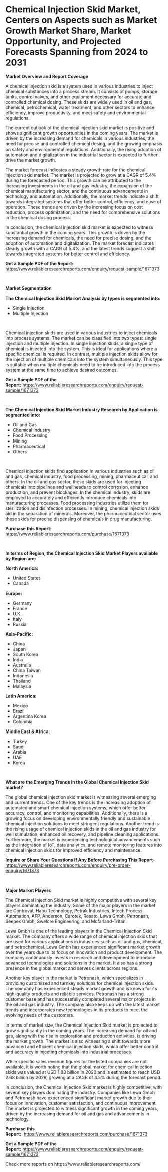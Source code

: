 <p><h1>Chemical Injection Skid Market, Centers on Aspects such as Market Growth Market Share, Market Opportunity, and Projected Forecasts Spanning from 2024 to 2031</h1></p><p><strong>Market Overview and Report Coverage</strong></p>
<p><p>A chemical injection skid is a system used in various industries to inject chemical substances into a process stream. It consists of pumps, storage tanks, control valves, and other equipment necessary for accurate and controlled chemical dosing. These skids are widely used in oil and gas, chemical, petrochemical, water treatment, and other sectors to enhance efficiency, improve productivity, and meet safety and environmental regulations.</p><p>The current outlook of the chemical injection skid market is positive and shows significant growth opportunities in the coming years. The market is driven by the increasing demand for chemicals in various industries, the need for precise and controlled chemical dosing, and the growing emphasis on safety and environmental regulations. Additionally, the rising adoption of automation and digitalization in the industrial sector is expected to further drive the market growth.</p><p>The market forecast indicates a steady growth rate for the chemical injection skid market. The market is projected to grow at a CAGR of 5.4% during the forecasted period. This growth can be attributed to the increasing investments in the oil and gas industry, the expansion of the chemical manufacturing sector, and the continuous advancements in technology and automation. Additionally, the market trends indicate a shift towards integrated systems that offer better control, efficiency, and ease of operation. These trends are driven by the increasing focus on cost reduction, process optimization, and the need for comprehensive solutions in the chemical dosing process.</p><p>In conclusion, the chemical injection skid market is expected to witness substantial growth in the coming years. This growth is driven by the increasing demand for chemicals, the need for precise dosing, and the adoption of automation and digitalization. The market forecast indicates steady growth with a CAGR of 5.4%, and the latest trends suggest a shift towards integrated systems for better control and efficiency.</p></p>
<p><strong>Get a Sample PDF of the Report:</strong> <a href="https://www.reliableresearchreports.com/enquiry/request-sample/1671373">https://www.reliableresearchreports.com/enquiry/request-sample/1671373</a></p>
<p>&nbsp;</p>
<p><strong>Market Segmentation</strong></p>
<p><strong>The Chemical Injection Skid Market Analysis by types is segmented into:</strong></p>
<p><ul><li>Single Injection</li><li>Multiple Injection</li></ul></p>
<p>&nbsp;</p>
<p><p>Chemical injection skids are used in various industries to inject chemicals into process systems. The market can be classified into two types: single injection and multiple injection. In single injection skids, a single type of chemical is injected into the system. This is ideal for applications where a specific chemical is required. In contrast, multiple injection skids allow for the injection of multiple chemicals into the system simultaneously. This type is suitable when multiple chemicals need to be introduced into the process system at the same time to achieve desired outcomes.</p></p>
<p><strong>Get a Sample PDF of the Report:</strong>&nbsp;<a href="https://www.reliableresearchreports.com/enquiry/request-sample/1671373">https://www.reliableresearchreports.com/enquiry/request-sample/1671373</a></p>
<p>&nbsp;</p>
<p><strong>The Chemical Injection Skid Market Industry Research by Application is segmented into:</strong></p>
<p><ul><li>Oil and Gas</li><li>Chemical Industry</li><li>Food Processing</li><li>Mining</li><li>Pharmaceutical</li><li>Others</li></ul></p>
<p>&nbsp;</p>
<p><p>Chemical injection skids find application in various industries such as oil and gas, chemical industry, food processing, mining, pharmaceutical, and others. In the oil and gas sector, these skids are used for injecting chemicals into pipelines and wellheads to control corrosion, enhance production, and prevent blockages. In the chemical industry, skids are employed to accurately and efficiently introduce chemicals into manufacturing processes. Food processing industries utilize them for sterilization and disinfection processes. In mining, chemical injection skids aid in the separation of minerals. Moreover, the pharmaceutical sector uses these skids for precise dispensing of chemicals in drug manufacturing.</p></p>
<p><strong>Purchase this Report:</strong>&nbsp; <a href="https://www.reliableresearchreports.com/purchase/1671373">https://www.reliableresearchreports.com/purchase/1671373</a></p>
<p>&nbsp;</p>
<p><strong>In terms of Region, the Chemical Injection Skid Market Players available by Region are:</strong></p>
<p>
    <p> <strong> North America: </strong>
        <ul>
            <li>United States</li>
            <li>Canada</li>
        </ul>
        </p> 
    <p> <strong> Europe: </strong>
        <ul>
            <li>Germany</li>
            <li>France</li>
            <li>U.K.</li>
            <li>Italy</li>
            <li>Russia</li>
        </ul>
        </p> 
    <p> <strong> Asia-Pacific: </strong>
        <ul>
            <li>China</li>
            <li>Japan</li>
            <li>South Korea</li>
            <li>India</li>
            <li>Australia</li>
            <li>China Taiwan</li>
            <li>Indonesia</li>
            <li>Thailand</li>
            <li>Malaysia</li>
        </ul>
        </p> 
    <p> <strong> Latin America: </strong>
        <ul>
            <li>Mexico</li>
            <li>Brazil</li>
            <li>Argentina Korea</li>
            <li>Colombia</li>
        </ul>
        </p> 
    <p> <strong> Middle East & Africa: </strong>
        <ul>
            <li>Turkey</li>
            <li>Saudi</li>
            <li>Arabia</li>
            <li>UAE</li>
            <li>Korea</li>
        </ul>
    </p>
    </p>
<p>&nbsp;</p>
<p><strong>What are the Emerging Trends in the Global Chemical Injection Skid market?</strong></p>
<p><p>The global chemical injection skid market is witnessing several emerging and current trends. One of the key trends is the increasing adoption of automated and smart chemical injection systems, which offer better accuracy, control, and monitoring capabilities. Additionally, there is a growing focus on developing environmentally friendly and sustainable chemical injection solutions to meet stringent regulations. Another trend is the rising usage of chemical injection skids in the oil and gas industry for well stimulation, enhanced oil recovery, and pipeline cleaning applications. Furthermore, the market is experiencing technological advancements such as the integration of IoT, data analytics, and remote monitoring features into chemical injection skids for improved efficiency and maintenance.</p></p>
<p><strong>Inquire or Share Your Questions If Any Before Purchasing This Report</strong>- <a href="https://www.reliableresearchreports.com/enquiry/pre-order-enquiry/1671373">https://www.reliableresearchreports.com/enquiry/pre-order-enquiry/1671373</a></p>
<p>&nbsp;</p>
<p><strong>Major Market Players</strong></p>
<p><p>The Chemical Injection Skid market is highly competitive with several key players dominating the industry. Some of the major players in the market are Controval, Habu Technology, Petrak Industries, Intech Process Automation, AFP, Anderson, Carotek, Resato, Lewa Gmbh, Petronash, Seepex Gmbh, Swelore Engineering, and Mcfarland-Tritan.</p><p>Lewa Gmbh is one of the leading players in the Chemical Injection Skid market. The company offers a wide range of chemical injection skids that are used for various applications in industries such as oil and gas, chemical, and petrochemical. Lewa Gmbh has experienced significant market growth over the years due to its focus on innovation and product development. The company continuously invests in research and development to introduce advanced technologies and solutions in the market. It also has a strong presence in the global market and serves clients across regions.</p><p>Another key player in the market is Petronash, which specializes in providing customized and turnkey solutions for chemical injection skids. The company has experienced steady market growth and is known for its high-quality products and reliable services. Petronash has a strong customer base and has successfully completed several major projects in the oil and gas industry. The company also keeps up with the latest market trends and incorporates new technologies in its products to meet the evolving needs of the customers.</p><p>In terms of market size, the Chemical Injection Skid market is projected to grow significantly in the coming years. The increasing demand for oil and gas, along with the rise in exploration and production activities, is driving the market growth. The market is also witnessing a shift towards more advanced and efficient chemical injection skids, which offer better control and accuracy in injecting chemicals into industrial processes.</p><p>While specific sales revenue figures for the listed companies are not available, it is worth noting that the global market for chemical injection skids was valued at USD 1.88 billion in 2020 and is estimated to reach USD 2.68 billion by 2028, growing at a CAGR of 4.5% during the forecast period.</p><p>In conclusion, the Chemical Injection Skid market is highly competitive, with several key players dominating the industry. Companies like Lewa Gmbh and Petronash have experienced significant market growth due to their focus on innovation, customer satisfaction, and continuous improvement. The market is projected to witness significant growth in the coming years, driven by the increasing demand for oil and gas and advancements in technology.</p></p>
<p><strong>Purchase this Report:</strong>&nbsp;&nbsp;<a href="https://www.reliableresearchreports.com/purchase/1671373">https://www.reliableresearchreports.com/purchase/1671373</a></p>
<p></p>
<p><strong>Get a Sample PDF of the Report:</strong>&nbsp;<a href="https://www.reliableresearchreports.com/enquiry/request-sample/1671373">https://www.reliableresearchreports.com/enquiry/request-sample/1671373</a></p>
<p>Check more reports on https://www.reliableresearchreports.com/</p>